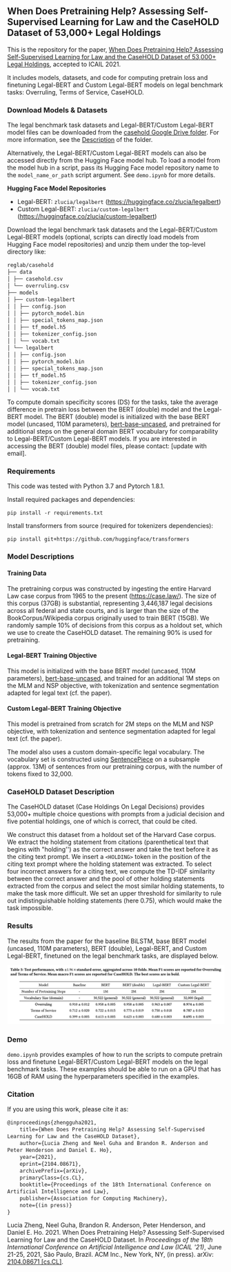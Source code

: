 ## When Does Pretraining Help? Assessing Self-Supervised Learning for Law and the CaseHOLD Dataset of 53,000+ Legal Holdings

This is the repository for the paper, [When Does Pretraining Help? Assessing Self-Supervised Learning for Law and the CaseHOLD Dataset of 53,000+ Legal Holdings](https://arxiv.org/abs/2104.08671), accepted to ICAIL 2021.

It includes models, datasets, and code for computing pretrain loss and finetuning Legal-BERT and Custom Legal-BERT models on legal benchmark tasks: Overruling, Terms of Service, CaseHOLD.

### Download Models & Datasets
The legal benchmark task datasets and Legal-BERT/Custom Legal-BERT model files can be downloaded from the [casehold Google Drive folder](https://drive.google.com/drive/folders/18YZpKNzbgG3ZWWgmu0Xz6oK3nuv0M2iK?usp=sharing). For more information, see the [Description](https://docs.google.com/document/d/1K3LtZ5Z6Zxh9Xuf5Pu0P4UuPXa_rCuE6b2_gL1yLej8/edit?usp=sharing) of the folder.

Alternatively, the Legal-BERT/Custom Legal-BERT models can also be accessed directly from the Hugging Face model hub. To load a model from the model hub in a script, pass its Hugging Face model repository name to the `model_name_or_path` script argument. See `demo.ipynb` for more details.

**Hugging Face Model Repositories**

-   Legal-BERT: `zlucia/legalbert` (https://huggingface.co/zlucia/legalbert)
- Custom Legal-BERT: `zlucia/custom-legalbert` (https://huggingface.co/zlucia/custom-legalbert)

Download the legal benchmark task datasets and the Legal-BERT/Custom Legal-BERT models (optional, scripts can directly load models from Hugging Face model repositories) and unzip them under the top-level directory like:

	reglab/casehold
	├── data
	│ ├── casehold.csv
	│ └── overruling.csv
	├── models
	│ ├── custom-legalbert
	│ │ ├── config.json
	│ │ ├── pytorch_model.bin
	│ │ ├── special_tokens_map.json
	│ │ ├── tf_model.h5
	│ │ ├── tokenizer_config.json
	│ │ └── vocab.txt
	│ └── legalbert
	│ │	├── config.json
	│ │	├── pytorch_model.bin
	│ │	├── special_tokens_map.json
	│ │	├── tf_model.h5
	│ │	├── tokenizer_config.json
	│ │	└── vocab.txt

To compute domain specificity scores (DS) for the tasks, take the average difference in pretrain loss between the BERT (double) model and the Legal-BERT model. The BERT (double) model is initialized with the base BERT model (uncased, 110M parameters), [bert-base-uncased](https://huggingface.co/bert-base-uncased), and pretrained for additional steps on the general domain BERT vocabulary for comparability to Legal-BERT/Custom Legal-BERT models. If you are interested in accessing the BERT (double) model files, please contact: [update with email].

### Requirements
This code was tested with Python 3.7 and Pytorch 1.8.1.

Install required packages and dependencies:

    pip install -r requirements.txt

Install transformers from source (required for tokenizers dependencies):

    pip install git+https://github.com/huggingface/transformers

### Model Descriptions
####  Training Data
The pretraining corpus was constructed by ingesting the entire Harvard Law case corpus from 1965 to the present (https://case.law/). The size of this corpus (37GB) is substantial, representing 3,446,187 legal decisions across all federal and state courts, and is larger than the size of the BookCorpus/Wikipedia corpus originally used to train BERT (15GB). We randomly sample 10% of decisions from this corpus as a holdout set, which we use to create the CaseHOLD dataset. The remaining 90% is used for pretraining. 

#### Legal-BERT Training Objective
This model is initialized with the base BERT model (uncased, 110M parameters), [bert-base-uncased](https://huggingface.co/bert-base-uncased), and trained for an additional 1M steps on the MLM and NSP objective, with tokenization and sentence segmentation adapted for legal text (cf. the paper).

#### Custom Legal-BERT Training Objective
This model is pretrained from scratch for 2M steps on the MLM and NSP objective, with tokenization and sentence segmentation adapted for legal text (cf. the paper). 

The model also uses a custom domain-specific legal vocabulary. The vocabulary set is constructed using [SentencePiece](https://arxiv.org/abs/1808.06226) on a subsample (approx. 13M) of sentences from our pretraining corpus, with the number of tokens fixed to 32,000.

### CaseHOLD Dataset Description
The CaseHOLD dataset (Case Holdings On Legal Decisions) provides 53,000+ multiple choice questions with prompts from a judicial decision and five potential holdings, one of which is correct, that could be cited.

We construct this dataset from a holdout set of the Harvard Case corpus. We extract the holding statement from citations (parenthetical text that begins with "holding'') as the correct answer and take the text before it as the citing text prompt. We insert a `<HOLDING>` token in the position of the citing text prompt where the holding statement was extracted. To select four incorrect answers for a citing text, we compute the TD-IDF similarity between the correct answer and the pool of other holding statements extracted from the corpus and select the most similar holding statements, to make the task more difficult. We set an upper threshold for similarity to rule out indistinguishable holding statements (here 0.75), which would make the task impossible.

### Results
The results from the paper for the baseline BiLSTM, base BERT model (uncased, 110M parameters), BERT (double), Legal-BERT, and Custom Legal-BERT, finetuned on the legal benchmark tasks, are displayed below.

![](figures/results.png)

### Demo
`demo.ipynb` provides examples of how to run the scripts to compute pretrain loss and finetune Legal-BERT/Custom Legal-BERT models on the legal benchmark tasks. These examples should be able to run on a GPU that has 16GB of RAM using the hyperparameters specified in the examples.

### Citation
If you are using this work, please cite it as:

	@inproceedings{zhengguha2021,
		title={When Does Pretraining Help? Assessing Self-Supervised Learning for Law and the CaseHOLD Dataset},
		author={Lucia Zheng and Neel Guha and Brandon R. Anderson and Peter Henderson and Daniel E. Ho},
		year={2021},
		eprint={2104.08671},
		archivePrefix={arXiv},
		primaryClass={cs.CL},
		booktitle={Proceedings of the 18th International Conference on Artificial Intelligence and Law},
		publisher={Association for Computing Machinery},
		note={(in press)}
	}

Lucia Zheng, Neel Guha, Brandon R. Anderson, Peter Henderson, and Daniel E. Ho. 2021. When Does Pretraining Help? Assessing Self-Supervised Learning for Law and the CaseHOLD Dataset. In *Proceedings of the 18th International Conference on Artificial Intelligence and Law (ICAIL '21)*, June 21-25, 2021,  São Paulo, Brazil. ACM Inc., New York, NY, (in press). arXiv: [2104.08671 \[cs.CL\]](https://arxiv.org/abs/2104.08671).


